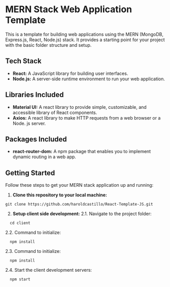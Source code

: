 # MERN Stack Web Application Template

This is a template for building web applications using the MERN (MongoDB, Express.js, React, Node.js) stack. It provides a starting point for your project with the basic folder structure and setup.

## Tech Stack

- **React:** A JavaScript library for building user interfaces.
- **Node.js:** A server-side runtime environment to run your web application.
<!-- 
- **MongoDB:** A NoSQL database to store your application's data.
- **Express.js:** A Node.js web application framework for building the backend API. 
-->

## Libraries Included 

- **Material UI:**  A react library to provide simple, customizable, and accessible library of React components. 
- **Axios:** A react library to make HTTP requests from a web browser or a Node. js server.


## Packages Included

- **react-router-dom:**  A npm package that enables you to implement dynamic routing in a web app.


## Getting Started

Follow these steps to get your MERN stack application up and running:

1. **Clone this repository to your local machine:**
  ```shell
  git clone https://github.com/haroldcastillo/React-Template-JS.git
  ```

2. **Setup client side development:**
  2.1. Navigate to the project folder:
  ```shell
    cd client
  ```
  2.2. Command to initialize:
  ```shell
    npm install
  ```

  2.3. Command to initialize:
  ```shell
    npm install
  ```

  2.4. Start the client development servers:
  ```shell
    npm start
  ```  